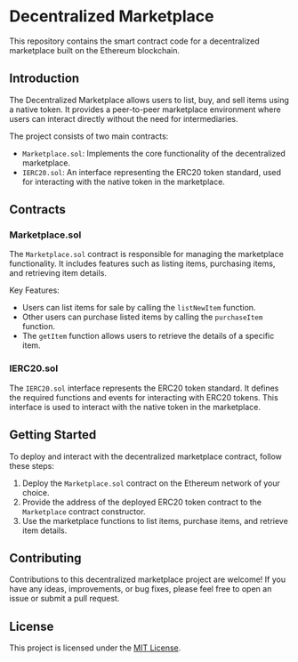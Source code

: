 # Decentralized Marketplace

This repository contains the smart contract code for a decentralized marketplace built on the Ethereum blockchain.

## Introduction

The Decentralized Marketplace allows users to list, buy, and sell items using a native token. It provides a peer-to-peer marketplace environment where users can interact directly without the need for intermediaries.

The project consists of two main contracts:
- `Marketplace.sol`: Implements the core functionality of the decentralized marketplace.
- `IERC20.sol`: An interface representing the ERC20 token standard, used for interacting with the native token in the marketplace.

## Contracts

### Marketplace.sol

The `Marketplace.sol` contract is responsible for managing the marketplace functionality. It includes features such as listing items, purchasing items, and retrieving item details.

Key Features:
- Users can list items for sale by calling the `listNewItem` function.
- Other users can purchase listed items by calling the `purchaseItem` function.
- The `getItem` function allows users to retrieve the details of a specific item.

### IERC20.sol

The `IERC20.sol` interface represents the ERC20 token standard. It defines the required functions and events for interacting with ERC20 tokens. This interface is used to interact with the native token in the marketplace.

## Getting Started

To deploy and interact with the decentralized marketplace contract, follow these steps:

1. Deploy the `Marketplace.sol` contract on the Ethereum network of your choice.
2. Provide the address of the deployed ERC20 token contract to the `Marketplace` contract constructor.
3. Use the marketplace functions to list items, purchase items, and retrieve item details.

## Contributing

Contributions to this decentralized marketplace project are welcome! If you have any ideas, improvements, or bug fixes, please feel free to open an issue or submit a pull request.

## License

This project is licensed under the [MIT License](LICENSE).

